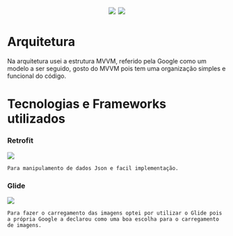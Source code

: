 <h1 align="center">
 
  <img src="https://img.shields.io/badge/kotlin-1.5.20-orange?link=https://kotlinlang.org/&link=http://right" />
  <img src="https://img.shields.io/badge/sdk-19-green" />
</h1>

# Arquitetura
Na arquitetura usei a estrutura MVVM, referido pela Google como um modelo a ser seguido, gosto do MVVM pois tem uma organização simples e funcional do código.

# Tecnologias e Frameworks utilizados
<span>
  <h3>Retrofit</h3> 
  <img src="https://img.shields.io/badge/Retrofit-2.9.0-brightgreen" /> <br/>
  
	Para manipulamento de dados Json e facil implementação.  

  <h3>Glide</h3> 
  <img src="https://img.shields.io/badge/Glide-4.12.0-9cf" /> <br/>
  
    Para fazer o carregamento das imagens optei por utilizar o Glide pois a própria Google a declarou como uma boa escolha para o carregamento de imagens.  
</span>
